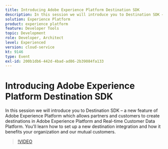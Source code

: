 ```yaml
---
title: Introducing Adobe Experience Platform Destination SDK
description: In this session we will introduce you to Destination SDK – a new feature of Adobe Experience Platform which allows partners and customers to create destinations in Adobe Experience Platform and Real-time Customer Data Platform. You'll learn how to set up a new destination integration and how it benefits your organization and our mutual customers.
solution: Experience Platform
product: experience platform
feature: Developer Tools
topic: Development
role: Developer, Architect
level: Experienced
version: cloud-service
kt: 9146
type: Event
exl-id: 200b1db6-442d-4bad-ad86-2b39084fa133
---
```

# Introducing Adobe Experience Platform Destination SDK

In this session we will introduce you to Destination SDK – a new feature of Adobe Experience Platform which allows partners and customers to create destinations in Adobe Experience Platform and Real-time Customer Data Platform. You'll learn how to set up a new destination integration and how it benefits your organization and our mutual customers.


>[!VIDEO](https://video.tv.adobe.com/v/337583/?quality=12&learn=on&hidetitle=true)
